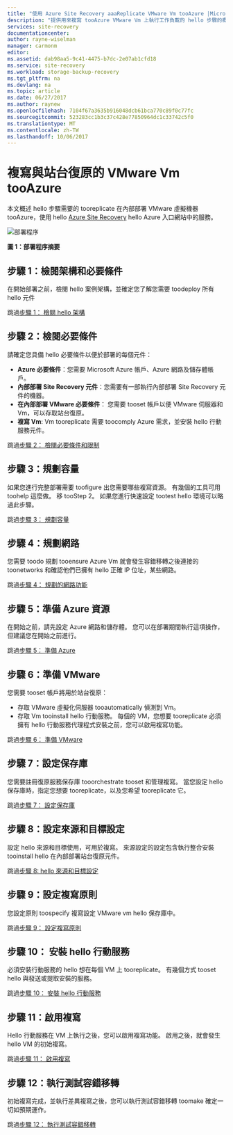 ```yaml
---
title: "使用 Azure Site Recovery aaaReplicate VMware Vm tooAzure |Microsoft 文件"
description: "提供用來複寫 tooAzure VMware Vm 上執行工作負載的 hello 步驟的概觀"
services: site-recovery
documentationcenter: 
author: rayne-wiselman
manager: carmonm
editor: 
ms.assetid: dab98aa5-9c41-4475-b7dc-2e07ab1cfd18
ms.service: site-recovery
ms.workload: storage-backup-recovery
ms.tgt_pltfrm: na
ms.devlang: na
ms.topic: article
ms.date: 06/27/2017
ms.author: raynew
ms.openlocfilehash: 7104f67a3635b916048dcb61bca770c89f0c77fc
ms.sourcegitcommit: 523283cc1b3c37c428e77850964dc1c33742c5f0
ms.translationtype: MT
ms.contentlocale: zh-TW
ms.lasthandoff: 10/06/2017
---
```

# <a name="replicate-vmware-vms-tooazure-with-site-recovery"></a>複寫與站台復原的 VMware Vm tooAzure

本文概述 hello 步驟需要的 tooreplicate 在內部部署 VMware 虛擬機器 tooAzure，使用 hello [Azure Site Recovery](site-recovery-overview.md) hello Azure 入口網站中的服務。


![部署程序](./media/vmware-walkthrough-overview/vmware-to-azure-process.png)

**圖 1：部署程序摘要**

## <a name="step-1-review-architecture-and-prerequisites"></a>步驟 1：檢閱架構和必要條件

在開始部署之前，檢閱 hello 案例架構，並確定您了解您需要 toodeploy 所有 hello 元件

跳過[步驟 1： 檢閱 hello 架構](vmware-walkthrough-architecture.md)


## <a name="step-2-review-prerequisites"></a>步驟 2：檢閱必要條件

請確定您具備 hello 必要條件以便於部署的每個元件：

- **Azure 必要條件**：您需要 Microsoft Azure 帳戶、Azure 網路及儲存體帳戶。
- **內部部署 Site Recovery 元件**：您需要有一部執行內部部署 Site Recovery 元件的機器。
- **在內部部署 VMware 必要條件**： 您需要 tooset 帳戶以便 VMware 伺服器和 Vm，可以存取站台復原。
- **複寫 Vm**: Vm tooreplicate 需要 toocomply Azure 需求，並安裝 hello 行動服務元件。

跳過[步驟 2： 檢閱必要條件和限制](vmware-walkthrough-prerequisites.md)

## <a name="step-3-plan-capacity"></a>步驟 3：規劃容量

如果您進行完整部署需要 toofigure 出您需要哪些複寫資源。 有幾個的工具可用 toohelp 這麼做。 移 tooStep 2。 如果您進行快速設定 tootest hello 環境可以略過此步驟。

跳過[步驟 3： 規劃容量](vmware-walkthrough-capacity.md)

## <a name="step-4-plan-networking"></a>步驟 4：規劃網路

您需要 toodo 規劃 tooensure Azure Vm 就會發生容錯移轉之後連接的 toonetworks 和確認他們已擁有 hello 正確 IP 位址，某些網路。

跳過[步驟 4： 規劃的網路功能](vmware-walkthrough-network.md)

##  <a name="step-5-prepare-azure-resources"></a>步驟 5：準備 Azure 資源

在開始之前，請先設定 Azure 網路和儲存體。 您可以在部署期間執行這項操作，但建議您在開始之前進行。

跳過[步驟 5： 準備 Azure](vmware-walkthrough-prepare-azure.md)


## <a name="step-6-prepare-vmware"></a>步驟 6：準備 VMware

您需要 tooset 帳戶將用於站台復原：

- 存取 VMware 虛擬化伺服器 tooautomatically 偵測到 Vm。
- 存取 Vm tooinstall hello 行動服務。 每個的 VM，您想要 tooreplicate 必須擁有 hello 行動服務代理程式安裝之前，您可以啟用複寫功能。

跳過[步驟 6： 準備 VMware](vmware-walkthrough-prepare-vmware.md)

## <a name="step-7-set-up-a-vault"></a>步驟 7：設定保存庫

您需要註冊復原服務保存庫 tooorchestrate tooset 和管理複寫。 當您設定 hello 保存庫時，指定您想要 tooreplicate，以及您希望 tooreplicate 它。

跳過[步驟 7： 設定保存庫](vmware-walkthrough-create-vault.md)

## <a name="step-8-configure-source-and-target-settings"></a>步驟 8：設定來源和目標設定

設定 hello 來源和目標使用，可用於複寫。 來源設定的設定包含執行整合安裝 tooinstall hello 在內部部署站台復原元件。

跳過[步驟 8: hello 來源和目標設定](vmware-walkthrough-source-target.md)

## <a name="step-9-set-up-a-replication-policy"></a>步驟 9：設定複寫原則

您設定原則 toospecify 複寫設定 VMware vm hello 保存庫中。

跳過[步驟 9： 設定複寫原則](vmware-walkthrough-replication.md)

## <a name="step-10-install-hello-mobility-service"></a>步驟 10： 安裝 hello 行動服務

必須安裝行動服務的 hello 想在每個 VM 上 tooreplicate。 有幾個方式 tooset hello 與發送或提取安裝的服務。

跳過[步驟 10： 安裝 hello 行動服務](vmware-walkthrough-install-mobility.md)

## <a name="step-11-enable-replication"></a>步驟 11：啟用複寫

Hello 行動服務在 VM 上執行之後，您可以啟用複寫功能。 啟用之後，就會發生 hello VM 的初始複寫。

跳過[步驟 11： 啟用複寫](vmware-walkthrough-enable-replication.md)

## <a name="step-12-run-a-test-failover"></a>步驟 12：執行測試容錯移轉

初始複寫完成，並執行差異複寫之後，您可以執行測試容錯移轉 toomake 確定一切如預期運作。

跳過[步驟 12： 執行測試容錯移轉](vmware-walkthrough-test-failover.md)
